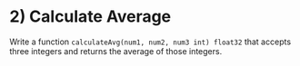 # 2) Calculate Average

Write a function `calculateAvg(num1, num2, num3 int) float32` that accepts three integers and returns the average of those integers.
